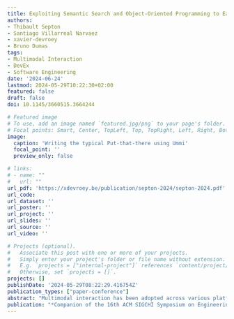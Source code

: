 ```yaml
---
title: Exploiting Semantic Search and Object-Oriented Programming to Ease Multimodal Interface Development
authors:
- Thibault Septon
- Santiago Villarreal Narvaez
- xavier-devroey
- Bruno Dumas
tags: 
- Multimodal Interaction
- DevEx
- Software Engineering
date: '2024-06-24'
lastmod: 2024-05-29T10:22:30+02:00
featured: false
draft: false
doi: 10.1145/3660515.3664244

# Featured image
# To use, add an image named `featured.jpg/png` to your page's folder.
# Focal points: Smart, Center, TopLeft, Top, TopRight, Left, Right, BottomLeft, Bottom, BottomRight.
image:
  caption: 'Writing the typical Put-that-there using Ummi'
  focal_point: ''
  preview_only: false

# links:
# - name: ""
#   url: ""
url_pdf: 'https://xdevroey.be/publication/septon-2024/septon-2024.pdf'
url_code: 
url_dataset: ''
url_poster: ''
url_project: ''
url_slides: ''
url_source: ''
url_video: ''

# Projects (optional).
#   Associate this post with one or more of your projects.
#   Simply enter your project's folder or file name without extension.
#   E.g. `projects = ["internal-project"]` references `content/project/deep-learning/index.md`.
#   Otherwise, set `projects = []`.
projects: []
publishDate: '2024-05-29T08:22:29.416754Z'
publication_types: ["paper-conference"]
abstract: "Multimodal interaction has been adopted across various platforms and devices, with supporting tools enhancing the developer experience in developing Multimodal Interfaces (MMI). While traditionally, these tools faced challenges balancing expressiveness and usability, recent progress in Natural Language Processing tends to mitigate this rule. However, adding multimodal interaction still remains challenging, especially when integrating the voice modality, and MMIs remain to be better integrated into today’s applications. To address these challenges, we introduce a Unity tool-based system named Ummi. Ummi allows developers to use their knowledge in Object-Oriented Programming to handle the expert knowledge required to create a MMI while allowing end users great flexibility in the natural language they can use to interact. Our contributions are: 1) the presentation of Ummi's architecture and its inherent concepts along with its open-source implementation, and 2) a successful evaluation of its usability for describing MMIs through the System Usability Scale questionnaire with twelve participants."
publication: "*Companion of the 16th ACM SIGCHI Symposium on Engineering Interactive Computing Systems (EICS Companion '24)*"
---
```

